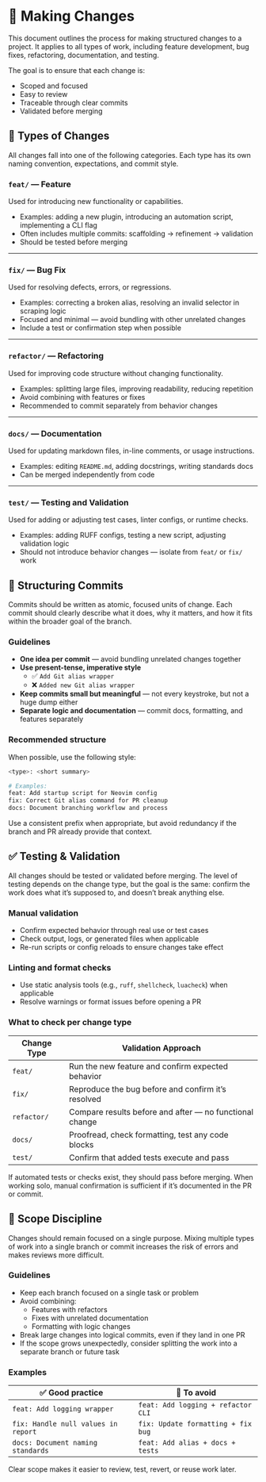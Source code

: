 # 🔧 Making Changes

This document outlines the process for making structured changes to a project. It applies to all types of work, including feature development, bug fixes, refactoring, documentation, and testing.

The goal is to ensure that each change is:

- Scoped and focused
- Easy to review
- Traceable through clear commits
- Validated before merging

## 🔄 Types of Changes

All changes fall into one of the following categories. Each type has its own naming convention, expectations, and commit style.

### `feat/` — Feature

Used for introducing new functionality or capabilities.

- Examples: adding a new plugin, introducing an automation script, implementing a CLI flag
- Often includes multiple commits: scaffolding → refinement → validation
- Should be tested before merging

---

### `fix/` — Bug Fix

Used for resolving defects, errors, or regressions.

- Examples: correcting a broken alias, resolving an invalid selector in scraping logic
- Focused and minimal — avoid bundling with other unrelated changes
- Include a test or confirmation step when possible

---

### `refactor/` — Refactoring

Used for improving code structure without changing functionality.

- Examples: splitting large files, improving readability, reducing repetition
- Avoid combining with features or fixes
- Recommended to commit separately from behavior changes

---

### `docs/` — Documentation

Used for updating markdown files, in-line comments, or usage instructions.

- Examples: editing `README.md`, adding docstrings, writing standards docs
- Can be merged independently from code

---

### `test/` — Testing and Validation

Used for adding or adjusting test cases, linter configs, or runtime checks.

- Examples: adding RUFF configs, testing a new script, adjusting validation logic
- Should not introduce behavior changes — isolate from `feat/` or `fix/` work

## 🧱 Structuring Commits

Commits should be written as atomic, focused units of change. Each commit should clearly describe what it does, why it matters, and how it fits within the broader goal of the branch.

### Guidelines

- **One idea per commit** — avoid bundling unrelated changes together
- **Use present-tense, imperative style**
  - ✅ `Add Git alias wrapper`
  - ❌ `Added new Git alias wrapper`
- **Keep commits small but meaningful** — not every keystroke, but not a huge dump either
- **Separate logic and documentation** — commit docs, formatting, and features separately

### Recommended structure

When possible, use the following style:

```bash
<type>: <short summary>

# Examples:
feat: Add startup script for Neovim config
fix: Correct Git alias command for PR cleanup
docs: Document branching workflow and process
```

Use a consistent prefix when appropriate, but avoid redundancy if the branch and PR already provide that context.

## ✅ Testing & Validation

All changes should be tested or validated before merging. The level of testing depends on the change type, but the goal is the same: confirm the work does what it’s supposed to, and doesn’t break anything else.

### Manual validation

- Confirm expected behavior through real use or test cases
- Check output, logs, or generated files when applicable
- Re-run scripts or config reloads to ensure changes take effect

### Linting and format checks

- Use static analysis tools (e.g., `ruff`, `shellcheck`, `luacheck`) when applicable
- Resolve warnings or format issues before opening a PR

### What to check per change type

| Change Type | Validation Approach                                     |
| ----------- | ------------------------------------------------------- |
| `feat/`     | Run the new feature and confirm expected behavior       |
| `fix/`      | Reproduce the bug before and confirm it’s resolved      |
| `refactor/` | Compare results before and after — no functional change |
| `docs/`     | Proofread, check formatting, test any code blocks       |
| `test/`     | Confirm that added tests execute and pass               |

If automated tests or checks exist, they should pass before merging. When working solo, manual confirmation is sufficient if it’s documented in the PR or commit.

## 📌 Scope Discipline

Changes should remain focused on a single purpose. Mixing multiple types of work into a single branch or commit increases the risk of errors and makes reviews more difficult.

### Guidelines

- Keep each branch focused on a single task or problem
- Avoid combining:
  - Features with refactors
  - Fixes with unrelated documentation
  - Formatting with logic changes
- Break large changes into logical commits, even if they land in one PR
- If the scope grows unexpectedly, consider splitting the work into a separate branch or future task

### Examples

| ✅ Good practice                    | 🚫 To avoid                        |
| ----------------------------------- | ---------------------------------- |
| `feat: Add logging wrapper`         | `feat: Add logging + refactor CLI` |
| `fix: Handle null values in report` | `fix: Update formatting + fix bug` |
| `docs: Document naming standards`   | `feat: Add alias + docs + tests`   |

Clear scope makes it easier to review, test, revert, or reuse work later.
